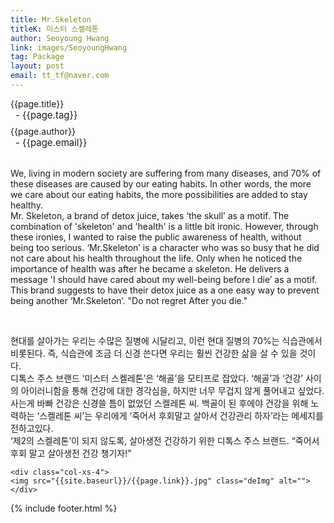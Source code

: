 ```yaml
---
title: Mr.Skeleton
titleK: 미스터 스켈레톤
author: Seoyoung Hwang
link: images/SeoyoungHwang
tag: Package
layout: post
email: tt_tf@naver.com
---	
```


<div class="container">

<div class="deDep">
{{page.title}}<br>
<p style="font-size:15px; margin:0px; padding:0px 0px 0px 8px; margin:0px 0px 8px 0px;">- {{page.tag}}</p>
{{page.author}}<br>
<p style="font-size:15px; margin:0px; padding:0px 0px 0px 8px;">- {{page.email}}</p>
</div>

<br>

<div class="det lato">



We, living in modern society are suffering from many diseases, and 70% of these diseases are caused by our eating habits. In other words, the more we care about our eating habits, the more possibilities are added to stay healthy.
<br>
Mr. Skeleton, a brand of detox juice, takes ‘the skull’ as a motif. The combination of 'skeleton' and 'health' is a little bit ironic. However, through these ironies, I wanted to raise the public awareness of health, without being too serious. ‘Mr.Skeleton’ is a character who was so busy that he did not care about his health throughout the life. Only when he noticed the importance of health was after he became a skeleton. He delivers a message 'I should have cared about my well-being before I die’ as a motif.
<br>
This brand suggests to have their detox juice as a one easy way to prevent being another ‘Mr.Skeleton’.
"Do not regret After you die."



</div>

<br>

<div class="noto">

현대를 살아가는 우리는 수많은 질병에 시달리고, 이런 현대 질병의 70%는 식습관에서 비롯된다. 즉, 식습관에 조금 더 신경 쓴다면 우리는 훨씬 건강한 삶을 살 수 있을 것이다. 
<br>
디톡스 주스 브랜드 ‘미스터 스켈레톤’은 ‘해골’을 모티프로 잡았다. ‘해골’과 ‘건강’ 사이의 아이러니함을 통해 건강에 대한 경각심을, 하지만 너무 무겁지 않게 풀어내고 싶었다. 사는게 바빠 건강은 신경쓸 틈이 없었던 스켈레톤 씨. 백골이 된 후에야 건강을 위해 노력하는 ‘스켈레톤 씨’는 우리에게 ‘죽어서 후회말고 살아서 건강관리 하자’라는 메세지를 전하고있다.
<br>
‘제2의 스켈레톤’이 되지 않도록, 살아생전 건강하기 위한 디톡스 주스 브랜드. 
“죽어서 후회 말고 살아생전 건강 챙기자!”


</div>

<div class="row noto">
	
	<div class="col-xs-4">
	<img src="{{site.baseurl}}/{{page.link}}.jpg" class="deImg" alt=""></div>
	
</div>

	

</div> 

{% include footer.html %}